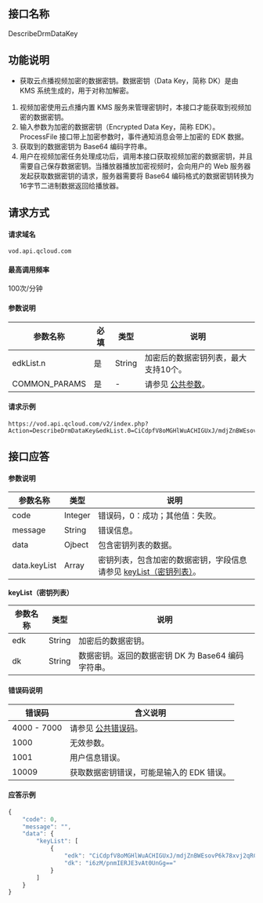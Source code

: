 ## 接口名称
DescribeDrmDataKey

## 功能说明
- 获取云点播视频加密的数据密钥。数据密钥（Data Key，简称 DK）是由 KMS 系统生成的，用于对称加解密。
1. 视频加密使用云点播内置 KMS 服务来管理密钥时，本接口才能获取到视频加密的数据密钥。
1. 输入参数为加密的数据密钥（Encrypted Data Key，简称 EDK）。ProcessFile 接口带上加密参数时，事件通知消息会带上加密的 EDK 数据。
2. 获取到的数据密钥为 Base64 编码字符串。
3. 用户在视频加密任务处理成功后，调用本接口获取视频加密的数据密钥，并且需要自己保存数据密钥。当播放器播放加密视频时，会向用户的 Web 服务器发起获取数据密钥的请求，服务器需要将 Base64 编码格式的数据密钥转换为16字节二进制数据返回给播放器。

## 请求方式

#### 请求域名
`vod.api.qcloud.com`

#### 最高调用频率
100次/分钟

#### 参数说明
| 参数名称 | 必填 | 类型 | 说明 |
|---------------|----------|---------|---------|
| edkList.n | 是 | String |加密后的数据密钥列表，最大支持10个。 |
| COMMON_PARAMS | 是 |  -| 请参见 [公共参数](/document/api/213/6976)。 |

#### 请求示例
```
https://vod.api.qcloud.com/v2/index.php?Action=DescribeDrmDataKey&edkList.0=CiCdpfV8oMGHlWuACHIGUxJ/mdjZnBWEsovP6k78xvj2qRCO08TAChiaoOvUBCokNTQ3N2MwYWQtMmVlYy00ZmNhLWE5OGQtNmNiNjc5MTVmODdh&COMMON_PARAMS
```

## 接口应答

#### 参数说明
| 参数名称 | 类型 | 说明 |
|---------|---------|---------|
| code | Integer | 错误码，0：成功；其他值：失败。 |
| message | String | 错误信息。 |
| data | Ojbect | 包含密钥列表的数据。 |
| data.keyList | Array | 密钥列表，包含加密的数据密钥，字段信息请参见 [keyList（密钥列表）](#p1)。|

[](id:p1)**keyList（密钥列表）**

| 参数名称 | 类型 | 说明 |
|---------|---------|---------|
| edk | String|加密后的数据密钥。 |
| dk | String |数据密钥。返回的数据密钥 DK 为 Base64 编码字符串。 |

#### 错误码说明
| 错误码 | 含义说明|
|---------|---------|
| 4000 - 7000 | 请参见 [公共错误码](https://cloud.tencent.com/document/api/213/6982)。  |
| 1000 | 无效参数。  |
| 1001 | 用户信息错误。  |
| 10009 | 获取数据密钥错误，可能是输入的 EDK 错误。  |

#### 应答示例

```javascript
{
    "code": 0,
    "message": "",
    "data": {
        "keyList": [
            {
                "edk": "CiCdpfV8oMGHlWuACHIGUxJ/mdjZnBWEsovP6k78xvj2qRCO08TAChiaoOvUBCokNTQ3N2MwYWQtMmVlYy00ZmNhLWE5OGQtNmNiNjc5MTVmODdh",
                "dk": "i6zM/pnmIERJE3vAt0UnGg=="
            }
        ]
    }
}
```

